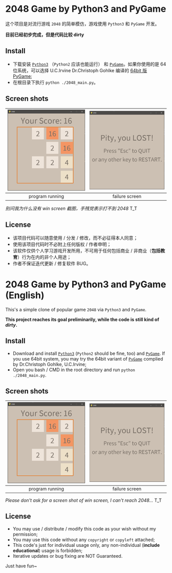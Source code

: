 # 2048 Game by Python3 and PyGame

这个项目是对流行游戏 `2048` 的简单模仿，游戏使用 ` Python3 ` 和 `PyGame` 开发。

**目前已经初步完成，但是代码比较 dirty**

## Install

- 下载安装 [`Python3`](https://www.python.org/downloads/) （`Python2` 应该也能运行） 和 [`PyGame`](http://www.pygame.org/download.shtml)。如果你使用的是 64 位系统，可以选择 U.C.Irvine Dr.Christoph Gohlke 编译的 [64bit 版 PyGame](http://www.lfd.uci.edu/~gohlke/pythonlibs/#pygame);
- 在根目录下执行 `python ./2048_main.py`。

## Screen shots

![running](resource/img/running.png) | ![fail](resource/img/fail.png)
:---:|:---:
program running | failure screen

*别问我为什么没有 win screen 截图，手残党表示打不到 2048* T_T

## License

- 该项目代码可以随意使用 / 分发 / 修改，而不必征得本人同意；
- 使用该项目代码时不必附上任何版权 / 作者申明；
- 该软件仅供个人学习游戏开发所用，不可用于任何包括商业 / 非商业（**包括教育**）行为在内的非个人用途；
- 作者不保证迭代更新 / 修复软件 BUG。

# 2048 Game by Python3 and PyGame (English)

This's a simple clone of popular game `2048` via `Python3` and `PyGame`.

**This project reaches its goal preliminarily, while the code is still kind of *dirty*.**

## Install

- Download and install [`Python3`](https://www.python.org/downloads/) (`Python2` should be fine, too) and [`PyGame`](http://www.pygame.org/download.shtml). If you use 64bit system, you may try the 64bit variant of [`PyGame`](http://www.lfd.uci.edu/~gohlke/pythonlibs/#pygame) complied by Dr.Christoph Gohlke, U.C.Irvine;
- Open you bash / CMD in the root directory and run `python ./2048_main.py`.

## Screen shots

![running](resource/img/running.png) | ![fail](resource/img/fail.png)
:---:|:---:
program running | failure screen

*Please don't ask for a screen shot of win screen, I can't reach 2048...* T_T

## License

- You may use / distribute / modify this code as your wish without my permission;
- You may use this code without any `copyright` or `copyleft` attached;
- This code's just for individual usage only, any non-individual (**include educational**) usage is forbidden;
- Iterative updates or bug fixing are NOT Guaranteed.

Just have fun~
